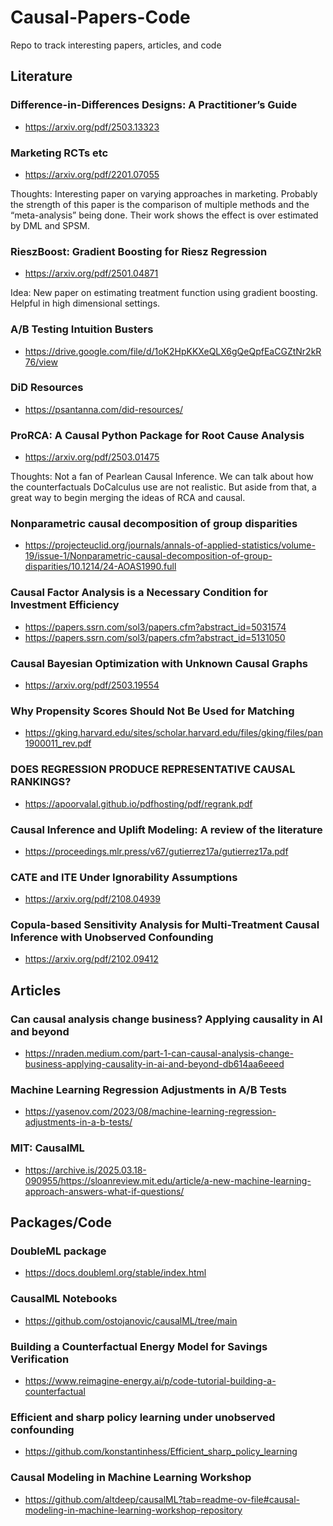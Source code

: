 # Causal-Papers-Code
Repo to track interesting papers, articles, and code


## Literature

### Difference-in-Differences Designs: A Practitioner’s Guide
- https://arxiv.org/pdf/2503.13323

### Marketing RCTs etc
- https://arxiv.org/pdf/2201.07055

Thoughts: Interesting paper on varying approaches in marketing. Probably the strength of this paper is the comparison of multiple methods and the “meta-analysis” being done. Their work shows the effect is over estimated by DML and SPSM.

### RieszBoost: Gradient Boosting for Riesz Regression

- https://arxiv.org/pdf/2501.04871

Idea: New paper on estimating treatment function using gradient boosting. Helpful in high dimensional settings. 

### A/B Testing Intuition Busters
- https://drive.google.com/file/d/1oK2HpKKXeQLX6gQeQpfEaCGZtNr2kR76/view

### DiD Resources

- https://psantanna.com/did-resources/

### ProRCA: A Causal Python Package for Root Cause Analysis 
- https://arxiv.org/pdf/2503.01475

Thoughts: Not a fan of Pearlean Causal Inference. We can talk about how the counterfactuals DoCalculus use are not realistic. But aside from that, a great way to begin merging the ideas of RCA and causal.
### Nonparametric causal decomposition of group disparities

- https://projecteuclid.org/journals/annals-of-applied-statistics/volume-19/issue-1/Nonparametric-causal-decomposition-of-group-disparities/10.1214/24-AOAS1990.full

### Causal Factor Analysis is a Necessary Condition for Investment Efficiency

- https://papers.ssrn.com/sol3/papers.cfm?abstract_id=5031574
- https://papers.ssrn.com/sol3/papers.cfm?abstract_id=5131050

### Causal Bayesian Optimization with Unknown Causal Graphs
- https://arxiv.org/pdf/2503.19554

### Why Propensity Scores Should Not Be Used for Matching
- https://gking.harvard.edu/sites/scholar.harvard.edu/files/gking/files/pan1900011_rev.pdf

### DOES REGRESSION PRODUCE REPRESENTATIVE CAUSAL RANKINGS?
- https://apoorvalal.github.io/pdfhosting/pdf/regrank.pdf

### Causal Inference and Uplift Modeling: A review of the literature
- https://proceedings.mlr.press/v67/gutierrez17a/gutierrez17a.pdf

### CATE and ITE Under Ignorability Assumptions
- https://arxiv.org/pdf/2108.04939

### Copula-based Sensitivity Analysis for Multi-Treatment Causal Inference with Unobserved Confounding
- https://arxiv.org/pdf/2102.09412

## Articles

### Can causal analysis change business? Applying causality in AI and beyond
- https://nraden.medium.com/part-1-can-causal-analysis-change-business-applying-causality-in-ai-and-beyond-db614aa6eeed

### Machine Learning Regression Adjustments in A/B Tests
- https://yasenov.com/2023/08/machine-learning-regression-adjustments-in-a-b-tests/

### MIT: CausalML
- https://archive.is/2025.03.18-090955/https://sloanreview.mit.edu/article/a-new-machine-learning-approach-answers-what-if-questions/

## Packages/Code

### DoubleML package
- https://docs.doubleml.org/stable/index.html

### CausalML Notebooks
- https://github.com/ostojanovic/causalML/tree/main

### Building a Counterfactual Energy Model for Savings Verification
- https://www.reimagine-energy.ai/p/code-tutorial-building-a-counterfactual

### Efficient and sharp policy learning under unobserved confounding
- https://github.com/konstantinhess/Efficient_sharp_policy_learning

### Causal Modeling in Machine Learning Workshop 
- https://github.com/altdeep/causalML?tab=readme-ov-file#causal-modeling-in-machine-learning-workshop-repository

